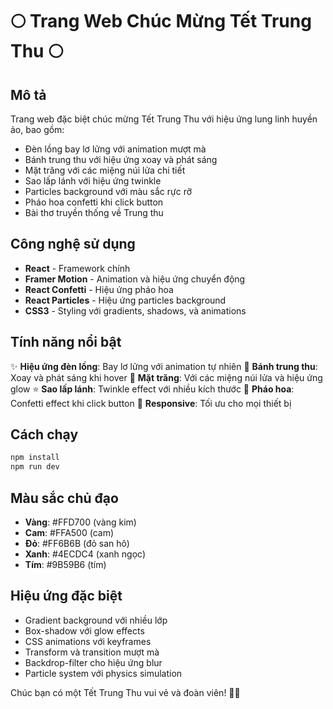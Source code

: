# 🌕 Trang Web Chúc Mừng Tết Trung Thu 🌕

## Mô tả
Trang web đặc biệt chúc mừng Tết Trung Thu với hiệu ứng lung linh huyền ảo, bao gồm:
- Đèn lồng bay lơ lửng với animation mượt mà
- Bánh trung thu với hiệu ứng xoay và phát sáng
- Mặt trăng với các miệng núi lửa chi tiết
- Sao lấp lánh với hiệu ứng twinkle
- Particles background với màu sắc rực rỡ
- Pháo hoa confetti khi click button
- Bài thơ truyền thống về Trung thu

## Công nghệ sử dụng
- **React** - Framework chính
- **Framer Motion** - Animation và hiệu ứng chuyển động
- **React Confetti** - Hiệu ứng pháo hoa
- **React Particles** - Hiệu ứng particles background
- **CSS3** - Styling với gradients, shadows, và animations

## Tính năng nổi bật
✨ **Hiệu ứng đèn lồng**: Bay lơ lửng với animation tự nhiên
🎂 **Bánh trung thu**: Xoay và phát sáng khi hover
🌙 **Mặt trăng**: Với các miệng núi lửa và hiệu ứng glow
⭐ **Sao lấp lánh**: Twinkle effect với nhiều kích thước
🎉 **Pháo hoa**: Confetti effect khi click button
📱 **Responsive**: Tối ưu cho mọi thiết bị

## Cách chạy
```bash
npm install
npm run dev
```

## Màu sắc chủ đạo
- **Vàng**: #FFD700 (vàng kim)
- **Cam**: #FFA500 (cam)
- **Đỏ**: #FF6B6B (đỏ san hô)
- **Xanh**: #4ECDC4 (xanh ngọc)
- **Tím**: #9B59B6 (tím)

## Hiệu ứng đặc biệt
- Gradient background với nhiều lớp
- Box-shadow với glow effects
- CSS animations với keyframes
- Transform và transition mượt mà
- Backdrop-filter cho hiệu ứng blur
- Particle system với physics simulation

Chúc bạn có một Tết Trung Thu vui vẻ và đoàn viên! 🥮🎑